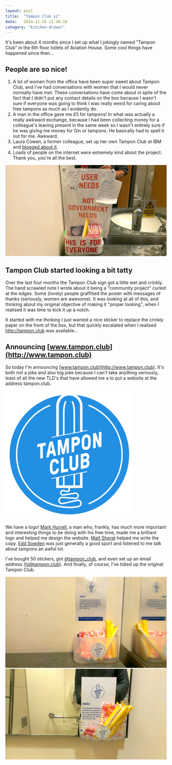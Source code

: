 ```yaml
---
layout: post
title:  "Tampon Club v2"
date:   2014-11-25 11:36:19
category: "kitchen-drawer"
---
```

It's been about 4 months since I set up what I jokingly named "Tampon Club" in the 6th floor toilets of Aviation House. Some cool things have happened since then&hellip;

## People are so nice!

1. A lot of women from the office have been super sweet about Tampon Club, and I've had conversations with women that I would never normally have met. These conversations have come about in spite of the fact that I didn't put any contact details on the box because I wasn't sure if everyone was going to think I was really weird for caring about free tampons as much as I evidently do.
2. A man in the office gave me &pound;5 for tampons! In what was actually a really awkward exchange, because I had been collecting money for a colleague's leaving present in the same week so I wasn't entirely sure if he was giving me money for Gin or tampons. He basically had to spell it out for me. Awkward.
3. Laura Cowen, a former colleague, set up her own Tampon Club at IBM and [blogged about it](http://lauracowen.co.uk/blog/2014/10/17/tampon-club-hursley/).
4. Loads of people on the internet were extremely kind about the project. Thank you, you're all the best.

![Tampon Club looking a bit tatty](/assets/img/tampon_club_crinkled.jpg)

## Tampon Club started looking a bit tatty

Over the last four months the Tampon Club sign got a little wet and crinkly. The hand scrawled note I wrote about it being a "community project" curled at the edges. Some (lovely) people graffitied the poster with messages of thanks (seriously, women are awesome). It was looking at all of this, and thinking about my original objective of making it "proper looking", when I realised it was time to kick it up a notch.

It started with me thinking I just wanted a nice sticker to replace the crinkly paper on the front of the box, but that quickly escalated when I realised http://tampon.club was available&hellip;

## Announcing [www.tampon.club](http://www.tampon.club)
So today I'm announcing [www.tampon.club](http://www.tampon.club). It's both not a joke and also big joke because I can't take anything seriously, least of all the new TLD's that have allowed me a to put a website at the address tampon.club.

![Tampon club logo](/assets/img/logo-inverted.svg)

We have a logo! [Mark Hurrell](http://mhurrell.co.uk/), a man who, frankly, has much more important and interesting things to be doing with his free time, made me a brilliant logo and helped me design the website. [Matt Sheret](http://matthewsheret.com/) helped me write the copy. [Edd Sowden](http://e26.co.uk/) was just generally a good sport and listened to me talk about tampons an awful lot.

I've bought 50 stickers, got [@tampon_club](http://twitter.com/tampon_club), and even set up an email address ([hi@tampon.club](mailto:hi@tampon.club)). And finally, of course, I've tidied up the original Tampon Club.

![New improved Tampon Club](/assets/img/tampon_club_new.jpg)
![New improved Tampon Club in the accessible toilets](/assets/img/accessible_toilets.jpg)
